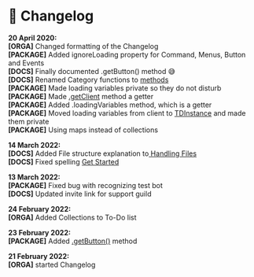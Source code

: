 # 📄 Changelog

**20 April 2020:**\
**\[ORGA]** Changed formatting of the Changelog\
**\[PACKAGE]** Added ignoreLoading property for Command, Menus, Button and Events\
**\[DOCS]** Finally documented .getButton() method 😅\
**\[DOCS]** Renamed Category functions to [methods](broken-reference)\
**\[PACKAGE]** Made loading variables private so they do not disturb\
**\[PACKAGE]** Made [.getClient](../methods/getclient.md) method a getter\
**\[PACKAGE]** Added .loadingVariables method, which is a getter\
**\[PACKAGE]** Moved loading variables from client to [TDInstance](../classes/tdinstance.md) and made them private\
**\[PACKAGE]** Using maps instead of collections

**14 March 2022:**\
**\[DOCS]** Added File structure explanation to[ Handling Files](broken-reference)\
**\[DOCS]** Fixed spelling [Get Started](../get-started.md)

**13 March 2022:**\
**\[PACKAGE]** Fixed bug with recognizing test bot\
**\[DOCS]** Updated invite link for support guild

**24 February 2022:**\
**\[ORGA]** Added Collections to To-Do list

**23 February 2022:**\
**\[PACKAGE]** Added [.getButton()](../methods/getbutton.md) method

**21 February 2022:**\
**\[ORGA]** started Changelog

